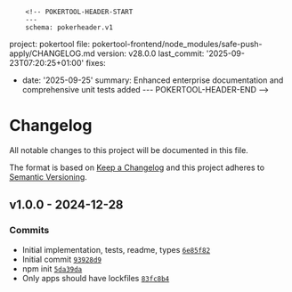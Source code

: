         <!-- POKERTOOL-HEADER-START
        ---
        schema: pokerheader.v1
project: pokertool
file: pokertool-frontend/node_modules/safe-push-apply/CHANGELOG.md
version: v28.0.0
last_commit: '2025-09-23T07:20:25+01:00'
fixes:
- date: '2025-09-25'
  summary: Enhanced enterprise documentation and comprehensive unit tests added
        ---
        POKERTOOL-HEADER-END -->
# Changelog

All notable changes to this project will be documented in this file.

The format is based on [Keep a Changelog](https://keepachangelog.com/en/1.0.0/)
and this project adheres to [Semantic Versioning](https://semver.org/spec/v2.0.0.html).

## v1.0.0 - 2024-12-28

### Commits

- Initial implementation, tests, readme, types [`6e85f82`](https://github.com/ljharb/safe-push-apply/commit/6e85f82b116286503ff377e15708cd1584531c5f)
- Initial commit [`93928d9`](https://github.com/ljharb/safe-push-apply/commit/93928d9a1304ccc25b799528a4bbca8615f7614e)
- npm init [`5da39da`](https://github.com/ljharb/safe-push-apply/commit/5da39da33bb096e633d1e631a9374cfa0d7dc06b)
- Only apps should have lockfiles [`83fc8b4`](https://github.com/ljharb/safe-push-apply/commit/83fc8b4be29d680a27225329cc1ef5505626effa)
